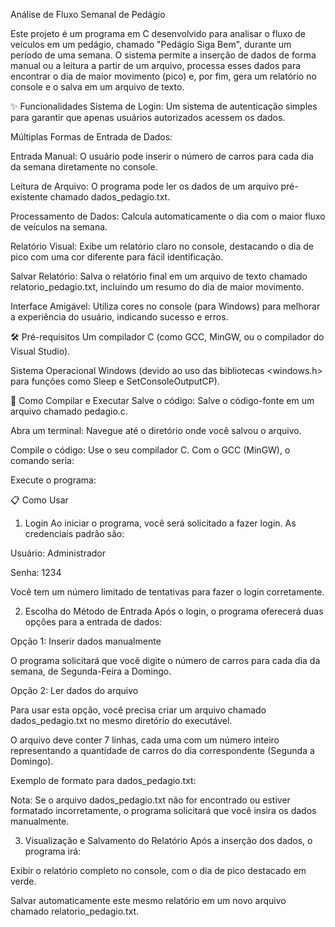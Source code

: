 Análise de Fluxo Semanal de Pedágio

Este projeto é um programa em C desenvolvido para analisar o fluxo de veículos em um pedágio, chamado "Pedágio Siga Bem", durante um período de uma semana. O sistema permite a inserção de dados de forma manual ou a leitura a partir de um arquivo, processa esses dados para encontrar o dia de maior movimento (pico) e, por fim, gera um relatório no console e o salva em um arquivo de texto.

✨ Funcionalidades
Sistema de Login: Um sistema de autenticação simples para garantir que apenas usuários autorizados acessem os dados.

Múltiplas Formas de Entrada de Dados:

Entrada Manual: O usuário pode inserir o número de carros para cada dia da semana diretamente no console.

Leitura de Arquivo: O programa pode ler os dados de um arquivo pré-existente chamado dados_pedagio.txt.

Processamento de Dados: Calcula automaticamente o dia com o maior fluxo de veículos na semana.

Relatório Visual: Exibe um relatório claro no console, destacando o dia de pico com uma cor diferente para fácil identificação.

Salvar Relatório: Salva o relatório final em um arquivo de texto chamado relatorio_pedagio.txt, incluindo um resumo do dia de maior movimento.

Interface Amigável: Utiliza cores no console (para Windows) para melhorar a experiência do usuário, indicando sucesso e erros.

🛠️ Pré-requisitos
Um compilador C (como GCC, MinGW, ou o compilador do Visual Studio).

Sistema Operacional Windows (devido ao uso das bibliotecas <windows.h> para funções como Sleep e SetConsoleOutputCP).

🚀 Como Compilar e Executar
Salve o código: Salve o código-fonte em um arquivo chamado pedagio.c.

Abra um terminal: Navegue até o diretório onde você salvou o arquivo.

Compile o código: Use o seu compilador C. Com o GCC (MinGW), o comando seria:

Execute o programa:

📋 Como Usar
1. Login
Ao iniciar o programa, você será solicitado a fazer login. As credenciais padrão são:

Usuário: Administrador

Senha: 1234

Você tem um número limitado de tentativas para fazer o login corretamente.

2. Escolha do Método de Entrada
Após o login, o programa oferecerá duas opções para a entrada de dados:

Opção 1: Inserir dados manualmente

O programa solicitará que você digite o número de carros para cada dia da semana, de Segunda-Feira a Domingo.

Opção 2: Ler dados do arquivo

Para usar esta opção, você precisa criar um arquivo chamado dados_pedagio.txt no mesmo diretório do executável.

O arquivo deve conter 7 linhas, cada uma com um número inteiro representando a quantidade de carros do dia correspondente (Segunda a Domingo).

Exemplo de formato para dados_pedagio.txt:

Nota: Se o arquivo dados_pedagio.txt não for encontrado ou estiver formatado incorretamente, o programa solicitará que você insira os dados manualmente.

3. Visualização e Salvamento do Relatório
Após a inserção dos dados, o programa irá:

Exibir o relatório completo no console, com o dia de pico destacado em verde.

Salvar automaticamente este mesmo relatório em um novo arquivo chamado relatorio_pedagio.txt.

